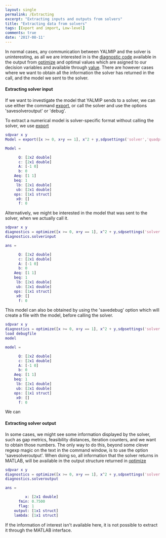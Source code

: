 ```yaml
---
layout: single
permalink: /Extracting
excerpt: "Extracting inputs and outputs from solvers"
title: "Extracting data from solvers"
tags: [Export and import, Low-level]
comments: true
date: '2017-08-11'
---
```


In normal cases, any communication between YALMIP and the solver is uninteresting, as all we are interested in is the [diagnostic code](command/yalmiperror) available in the output from [optimize](/command/optimize) and optimal values which are asigned to our decision variables and available through [value](/command/value). There are however cases where we want to obtain all the information the solver has returned in the call, and the model we sent to the solver.

#### Extracting solver input

If we want to investigate the model that YALMIP sends to a solver, we can use either the command [export](/command/export), or call the solver and use the options 'savesolveroutput' or 'debug'.

To extract a numerical model is solver-specific format without calling the solver, we use [export](/command/export)
````matlab
sdpvar x y
Model = export([x >= 0, x+y == 1], x^2 + y,sdpsettings('solver','quadprog'))

Model = 

      Q: [2x2 double]
      c: [2x1 double]
      A: [-1 0]
      b: 0
    Aeq: [1 1]
    beq: 1
     lb: [2x1 double]
     ub: [2x1 double]
    ops: [1x1 struct]
     x0: []
      f: 0
````

Alternatively, we might be interested in the model that was sent to the solver, when we actually call it.
````matlab
sdpvar x y
diagnostics = optimize([x >= 0, x+y == 1], x^2 + y,sdpsettings('solver','quadprog','savesolverinput',1));
diagnostics.solverinput

ans = 

      Q: [2x2 double]
      c: [2x1 double]
      A: [-1 0]
      b: 0
    Aeq: [1 1]
    beq: 1
     lb: [2x1 double]
     ub: [2x1 double]
    ops: [1x1 struct]
     x0: []
      f: 0
````

This model can also be obtained by using the 'savedebug' option which will create a file with the model, before calling the solver.

````matlab
sdpvar x y
diagnostics = optimize([x >= 0, x+y == 1], x^2 + y,sdpsettings('solver','quadprog','savedebug',1));
load debugfile
model

model = 

      Q: [2x2 double]
      c: [2x1 double]
      A: [-1 0]
      b: 0
    Aeq: [1 1]
    beq: 1
     lb: [2x1 double]
     ub: [2x1 double]
    ops: [1x1 struct]
     x0: []
      f: 0
````

We can 

#### Extracting solver output

In some cases, we might see some information displayed by the solver, such as gap metrics, feasibility distances, iteration counters, and we want to obtain those numbers. The only way to do this, beyond some clever regexp magic on the text in the command window, is to use the option 'savesolveroutput'. When doing so, all information that the solver returns in MATLAB, will be available in the output structure returned in [optimize](/command/optimize) 

````matlab
sdpvar x y
diagnostics = optimize([x >= 0, x+y == 1], x^2 + y,sdpsettings('solver','quadprog','savesolverinput',1));
diagnostics.solveroutput

ans = 

         x: [2x1 double]
      fmin: 0.7500
      flag: 1
    output: [1x1 struct]
    lambda: [1x1 struct]

````

If the information of interest isn't available here, it is not possible to extract it through the MATLAB interface.
